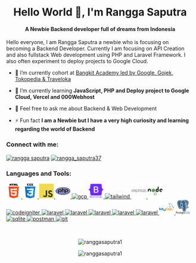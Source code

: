 <h1 align="center">Hello World 👋, I'm Rangga Saputra</h1>
<h4 align="center">A Newbie Backend developer full of dreams from Indonesia</h4>
<p alighn="center">Hello everyone, I am Rangga Saputra a newbie who is focusing on becoming a Backend Developer. Currently I am focusing on API Creation and also fullstack Web development using PHP and Laravel Framework. I also often experiment to deploy projects to Google Cloud.</p>

- 🔭 I’m currently cohort at [Bangkit Academy led by Google, Gojek, Tokopedia & Traveloka](https://grow.google/intl/id_id/bangkit/?tab=machine-learning)

- 🌱 I’m currently learning **JavaScript, PHP and Deploy project to Google Cloud, Vercel and 000Webhost**

- 💬 Feel free to ask me about Backend & Web Development

- ⚡ Fun fact **I am a Newbie but I have a very high curiosity and learning regarding the world of Backend**
<h3 align="left">Connect with me:</h3>
<p align="left">
<a href="https://www.linkedin.com/in/rangga-saputra-701516294" target="blank"><img align="center" src="https://raw.githubusercontent.com/rahuldkjain/github-profile-readme-generator/master/src/images/icons/Social/linked-in-alt.svg" alt="rangga saputra" height="30" width="40" /></a>
<a href="https://www.instagram.com/rangga_saputra37/" target="blank"><img align="center" src="https://raw.githubusercontent.com/rahuldkjain/github-profile-readme-generator/master/src/images/icons/Social/instagram.svg" alt="rangga_saputra37" height="30" width="40" /></a>
</p>

<h3 align="left">Languages and Tools:</h3>
<p align="left"> 
  <a href="https://www.w3.org/html/" target="_blank" rel="noreferrer"> <img src="https://raw.githubusercontent.com/devicons/devicon/master/icons/html5/html5-original-wordmark.svg" alt="html5" width="40" height="40"/> </a>
  <a href="https://www.w3schools.com/css/" target="_blank" rel="noreferrer"> <img src="https://raw.githubusercontent.com/devicons/devicon/master/icons/css3/css3-original-wordmark.svg" alt="css3" width="40" height="40"/> </a>
  <a href="https://developer.mozilla.org/en-US/docs/Web/JavaScript" target="_blank" rel="noreferrer"> <img src="https://raw.githubusercontent.com/devicons/devicon/master/icons/javascript/javascript-original.svg" alt="javascript" width="40" height="40"/> </a>
  <a href="https://www.php.net" target="_blank" rel="noreferrer"> <img src="https://raw.githubusercontent.com/devicons/devicon/master/icons/php/php-original.svg" alt="php" width="40" height="40"/> </a>
  <a href="https://cloud.google.com" target="_blank" rel="noreferrer"> <img src="https://www.vectorlogo.zone/logos/google_cloud/google_cloud-icon.svg" alt="gcp" width="40" height="40"/></a><a href="https://getbootstrap.com" target="_blank" rel="noreferrer"> <img src="https://raw.githubusercontent.com/devicons/devicon/master/icons/bootstrap/bootstrap-plain-wordmark.svg" alt="bootstrap" width="40" height="40"/> </a>
  <a href="https://tailwindcss.com/" target="_blank" rel="noreferrer"> <img src="https://www.vectorlogo.zone/logos/tailwindcss/tailwindcss-icon.svg" alt="tailwind" width="40" height="40"/> </a>
  <a href="https://expressjs.com" target="_blank" rel="noreferrer"> <img src="https://raw.githubusercontent.com/devicons/devicon/master/icons/express/express-original-wordmark.svg" alt="express" width="40" height="40"/> </a>
  <a href="https://nodejs.org" target="_blank" rel="noreferrer"> <img src="https://raw.githubusercontent.com/devicons/devicon/master/icons/nodejs/nodejs-original-wordmark.svg" alt="nodejs" width="40" height="40"/> </a>
  <a href="https://codeigniter.com" target="_blank" rel="noreferrer"> <img src="https://cdn.worldvectorlogo.com/logos/codeigniter.svg" alt="codeigniter" width="40" height="40"/> </a> 
  <a href="https://laravel.com/" target="_blank" rel="noreferrer"> <img src="https://upload.wikimedia.org/wikipedia/commons/thumb/9/9a/Laravel.svg/985px-Laravel.svg.png" alt="laravel" width="40" height="40"/> </a>
  <a href="https://herd.laravel.com/" target="_blank" rel="noreferrer"> <img src="https://herd.laravel.com/images/appicon.png" alt="laravel" width="40" height="40" padding="10px"/> </a>
  <a href="https://www.apachefriends.org/" target="_blank" rel="noreferrer"> <img src="https://cdn.worldvectorlogo.com/logos/xampp.svg" alt="laravel" width="33" height="33" padding="5px"> </a>
  <a href="https://laragon.org/" target="_blank" rel="noreferrer"> <img src="https://cdn.worldvectorlogo.com/logos/laragon.svg" alt="laravel" width="33" height="33" padding="5px"> </a>
  <a href="https://tableplus.com/" target="_blank" rel="noreferrer"> <img src="https://seeklogo.com/images/T/tableplus-logo-A6F008C1CC-seeklogo.com.png" alt="laravel" width="33" height="33" padding="5px"> </a>
  <a href="https://www.mysql.com/" target="_blank" rel="noreferrer"> <img src="https://raw.githubusercontent.com/devicons/devicon/master/icons/mysql/mysql-original-wordmark.svg" alt="mysql" width="40" height="40"/> </a>
  <a href="https://www.postgresql.org" target="_blank" rel="noreferrer"> <img src="https://raw.githubusercontent.com/devicons/devicon/master/icons/postgresql/postgresql-original-wordmark.svg" alt="postgresql" width="40" height="40"/></a><a href="https://www.sqlite.org/" target="_blank" rel="noreferrer"> <img src="https://www.vectorlogo.zone/logos/sqlite/sqlite-icon.svg" alt="sqlite" width="40" height="40"/> </a>
  <a href="https://postman.com" target="_blank" rel="noreferrer"> <img src="https://www.vectorlogo.zone/logos/getpostman/getpostman-icon.svg" alt="postman" width="40" height="40"/> </a>
  <a href="https://git-scm.com/" target="_blank" rel="noreferrer"> <img src="https://www.vectorlogo.zone/logos/git-scm/git-scm-icon.svg" alt="git" width="40" height="40"/></a></p> <br>


<div align="center">

  <p><img src="https://github-readme-stats.vercel.app/api/top-langs?username=ranggasaputra1&show_icons=true&locale=en&layout=compact" alt="ranggasaputra1" /></p>


  <p><img src="https://github-readme-streak-stats.herokuapp.com/?user=ranggasaputra1&" alt="ranggasaputra1" /></p>

</div>
